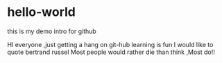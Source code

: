 # hello-world
this is my demo intro for github 

HI everyone ,just getting a hang on git-hub
learning is fun 
I would like to quote bertrand russel 
Most people would rather die than think ,Most do!!

